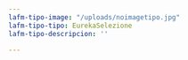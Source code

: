 ```yaml
---
lafm-tipo-image: "/uploads/noimagetipo.jpg"
lafm-tipo-tipo: EurekaSelezione
lafm-tipo-descripcion: ''

---
```

